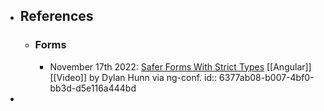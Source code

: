 - ## References
	- ### Forms
		- November 17th 2022: [Safer Forms With Strict Types](https://www.youtube.com/watch?v=Z-vwuG_szVk) [[Angular]] [[Video]] by Dylan Hunn via ng-conf.
		  id:: 6377ab08-b007-4bf0-bb3d-d5e116a444bd
-